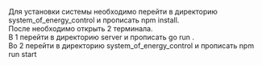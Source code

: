 Для установки системы необходимо перейти в директорию system_of_energy_control и прописать npm install. \
После необходимо открыть 2 терминала. \
В 1 перейти в директорию server и прописать go run . \
Во 2 перейти в директорию system_of_energy_control и прописать npm run start 